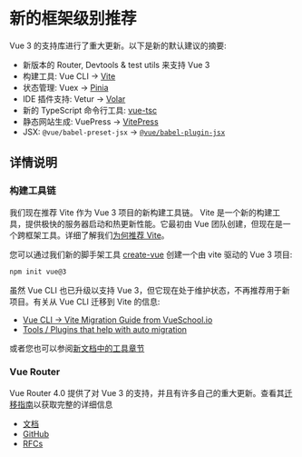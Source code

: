 # 新的框架级别推荐

Vue 3 的支持库进行了重大更新。以下是新的默认建议的摘要:

- 新版本的 Router, Devtools & test utils 来支持 Vue 3
- 构建工具: Vue CLI -> [Vite](https://vitejs.dev/)
- 状态管理: Vuex -> [Pinia](https://pinia.vuejs.org/)
- IDE 插件支持: Vetur -> [Volar](https://marketplace.visualstudio.com/items?itemName=johnsoncodehk.volar)
- 新的 TypeScript 命令行工具: [vue-tsc](https://github.com/johnsoncodehk/volar/tree/master/packages/vue-tsc)
- 静态网站生成: VuePress -> [VitePress](https://vitepress.vuejs.org/)
- JSX: `@vue/babel-preset-jsx` -> [`@vue/babel-plugin-jsx`](https://github.com/vuejs/jsx-next)

<!-- TODO -->

## 详情说明

### 构建工具链

我们现在推荐 Vite 作为 Vue 3 项目的新构建工具链。 Vite 是一个新的构建工具，提供极快的服务器启动和热更新性能。它最初由 Vue 团队创建，但现在是一个跨框架工具。详细了解我们[为何推荐 Vite](https://cn.vitejs.dev/guide/why.html)。

您可以通过我们新的脚手架工具 [create-vue](https://github.com/vuejs/create-vue) 创建一个由 vite 驱动的 Vue 3 项目:

```bash
npm init vue@3
```

虽然 Vue CLI 也已升级以支持 Vue 3，但它现在处于维护状态，不再推荐用于新项目。有关从 Vue CLI 迁移到 Vite 的信息:

- [Vue CLI -> Vite Migration Guide from VueSchool.io](https://vueschool.io/articles/vuejs-tutorials/how-to-migrate-from-vue-cli-to-vite/)
- [Tools / Plugins that help with auto migration](https://github.com/vitejs/awesome-vite#vue-cli)

或者您也可以参阅[新文档中的工具章节](https://cn.vuejs.org/guide/scaling-up/tooling.html)

### Vue Router

Vue Router 4.0 提供了对 Vue 3 的支持，并且有许多自己的重大更新。查看其[迁移指南](https://router.vuejs.org/zh/guide/migration/index.html)以获取完整的详细信息

- [文档](https://router.vuejs.org/zh/index.html)
- [GitHub](https://github.com/vuejs/router)
- [RFCs](https://github.com/vuejs/rfcs/pulls?q=is%3Apr+is%3Amerged+label%3Arouter)


